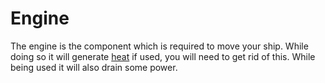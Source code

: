 # Engine

The engine is the component which is required to move your ship. While doing so it will generate [heat][heat-mechanic] if used, you will need to get rid of this. While being used it will also drain some power.


[heat-mechanic]: ../mechanics/HeatMechanic.md